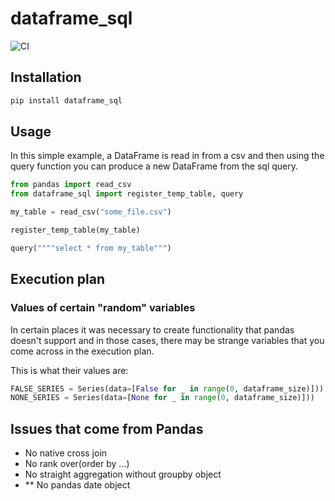 # dataframe_sql

![CI](https://github.com/zbrookle/dataframe_sql/workflows/CI/badge.svg)

## Installation

```bash
pip install dataframe_sql
```

## Usage

In this simple example, a DataFrame is read in from a csv and then using the query
 function you can produce a new DataFrame from the sql query. 

```python
from pandas import read_csv
from dataframe_sql import register_temp_table, query

my_table = read_csv("some_file.csv")

register_temp_table(my_table)

query(""""select * from my_table""")
```

## Execution plan

### Values of certain "random" variables
In certain places it was necessary to create functionality that pandas doesn't support
and in those cases, there may be strange variables that you come across in the
execution plan. 

This is what their values are:

```python
FALSE_SERIES = Series(data=[False for _ in range(0, dataframe_size)]))
NONE_SERIES = Series(data=[None for _ in range(0, dataframe_size)]))
```


## Issues that come from Pandas

- No native cross join
- No rank over(order by ...)
- No straight aggregation without groupby object
- ** No pandas date object